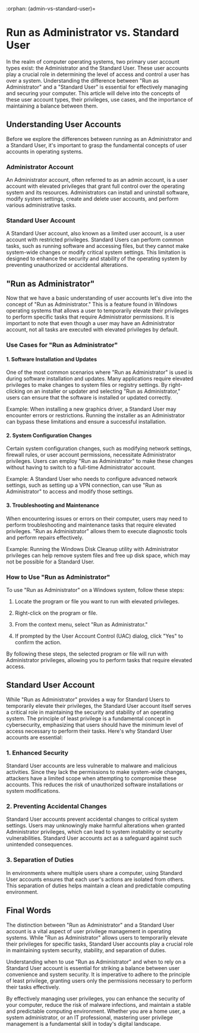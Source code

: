 :orphan:
(admin-vs-standard-user)=

# Run as Administrator vs. Standard User

In the realm of computer operating systems, two primary user account types exist: the Administrator and the Standard User. These user accounts play a crucial role in determining the level of access and control a user has over a system. Understanding the difference between "Run as Administrator" and a "Standard User" is essential for effectively managing and securing your computer. This article will delve into the concepts of these user account types, their privileges, use cases, and the importance of maintaining a balance between them.

## Understanding User Accounts

Before we explore the differences between running as an Administrator and a Standard User, it's important to grasp the fundamental concepts of user accounts in operating systems.

### Administrator Account

An Administrator account, often referred to as an admin account, is a user account with elevated privileges that grant full control over the operating system and its resources. Administrators can install and uninstall software, modify system settings, create and delete user accounts, and perform various administrative tasks.

### Standard User Account

A Standard User account, also known as a limited user account, is a user account with restricted privileges. Standard Users can perform common tasks, such as running software and accessing files, but they cannot make system-wide changes or modify critical system settings. This limitation is designed to enhance the security and stability of the operating system by preventing unauthorized or accidental alterations.

## "Run as Administrator"

Now that we have a basic understanding of user accounts let's dive into the concept of "Run as Administrator." This is a feature found in Windows operating systems that allows a user to temporarily elevate their privileges to perform specific tasks that require Administrator permissions. It is important to note that even though a user may have an Administrator account, not all tasks are executed with elevated privileges by default.

### Use Cases for "Run as Administrator"

#### 1. Software Installation and Updates

One of the most common scenarios where "Run as Administrator" is used is during software installation and updates. Many applications require elevated privileges to make changes to system files or registry settings. By right-clicking on an installer or updater and selecting "Run as Administrator," users can ensure that the software is installed or updated correctly.

Example: When installing a new graphics driver, a Standard User may encounter errors or restrictions. Running the installer as an Administrator can bypass these limitations and ensure a successful installation.

#### 2. System Configuration Changes

Certain system configuration changes, such as modifying network settings, firewall rules, or user account permissions, necessitate Administrator privileges. Users can employ "Run as Administrator" to make these changes without having to switch to a full-time Administrator account.

Example: A Standard User who needs to configure advanced network settings, such as setting up a VPN connection, can use "Run as Administrator" to access and modify those settings.

#### 3. Troubleshooting and Maintenance

When encountering issues or errors on their computer, users may need to perform troubleshooting and maintenance tasks that require elevated privileges. "Run as Administrator" allows them to execute diagnostic tools and perform repairs effectively.

Example: Running the Windows Disk Cleanup utility with Administrator privileges can help remove system files and free up disk space, which may not be possible for a Standard User.

### How to Use "Run as Administrator"

To use "Run as Administrator" on a Windows system, follow these steps:

1. Locate the program or file you want to run with elevated privileges.

2. Right-click on the program or file.

3. From the context menu, select "Run as Administrator."

4. If prompted by the User Account Control (UAC) dialog, click "Yes" to confirm the action.

By following these steps, the selected program or file will run with Administrator privileges, allowing you to perform tasks that require elevated access.

## Standard User Account

While "Run as Administrator" provides a way for Standard Users to temporarily elevate their privileges, the Standard User account itself serves a critical role in maintaining the security and stability of an operating system. The principle of least privilege is a fundamental concept in cybersecurity, emphasizing that users should have the minimum level of access necessary to perform their tasks. Here's why Standard User accounts are essential:

### 1. Enhanced Security

Standard User accounts are less vulnerable to malware and malicious activities. Since they lack the permissions to make system-wide changes, attackers have a limited scope when attempting to compromise these accounts. This reduces the risk of unauthorized software installations or system modifications.

### 2. Preventing Accidental Changes

Standard User accounts prevent accidental changes to critical system settings. Users may unknowingly make harmful alterations when granted Administrator privileges, which can lead to system instability or security vulnerabilities. Standard User accounts act as a safeguard against such unintended consequences.

### 3. Separation of Duties

In environments where multiple users share a computer, using Standard User accounts ensures that each user's actions are isolated from others. This separation of duties helps maintain a clean and predictable computing environment.

## Final Words

The distinction between "Run as Administrator" and a Standard User account is a vital aspect of user privilege management in operating systems. While "Run as Administrator" allows users to temporarily elevate their privileges for specific tasks, Standard User accounts play a crucial role in maintaining system security, stability, and separation of duties.

Understanding when to use "Run as Administrator" and when to rely on a Standard User account is essential for striking a balance between user convenience and system security. It is imperative to adhere to the principle of least privilege, granting users only the permissions necessary to perform their tasks effectively.

By effectively managing user privileges, you can enhance the security of your computer, reduce the risk of malware infections, and maintain a stable and predictable computing environment. Whether you are a home user, a system administrator, or an IT professional, mastering user privilege management is a fundamental skill in today's digital landscape.